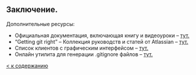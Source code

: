 ## Заключение.

Дополнительные ресурсы:
- Официальная документация, включающая книгу и видеоуроки – [тут.](https://git-scm.com/doc "git-scm.com/doc")
- “Getting git right” – Коллекция руководств и статей от Atlassian – [тут.](https://www.atlassian.com/git "www.atlassian.com/git")
- Список клиентов с графическим интерфейсом – [тут.](https://www.git-scm.com/downloads/guis "www.git-scm.com/downloads/guis")
- Онлайн утилита для генерации .gitignore файлов – [тут.](https://www.toptal.com/developers/gitignore "www.toptal.com/developers/gitignore")  

[< к содержанию](readme.md)